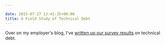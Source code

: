 ```yaml
---

date: 2015-07-27 13:41:35+00:00
title: A Field Study of Technical Debt
---
```


Over on my employer's blog, I've [written up our survey results](http://blog.sei.cmu.edu/post.cfm/field-study-technical-debt-208) on technical debt.
